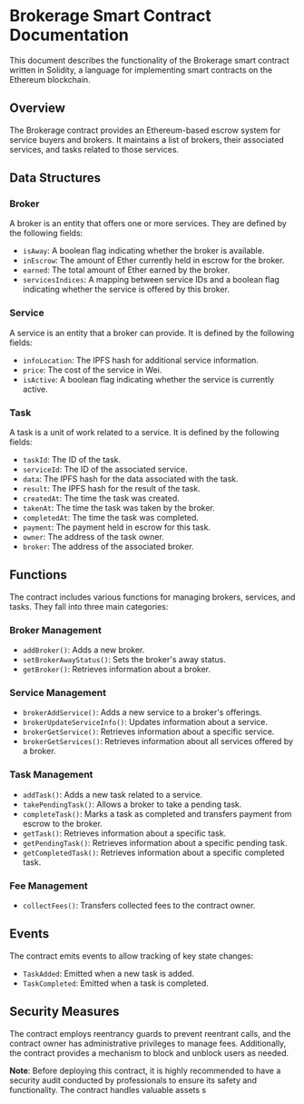 # Brokerage Smart Contract Documentation

This document describes the functionality of the Brokerage smart contract written in Solidity, a language for implementing smart contracts on the Ethereum blockchain.

## Overview
The Brokerage contract provides an Ethereum-based escrow system for service buyers and brokers. It maintains a list of brokers, their associated services, and tasks related to those services.

## Data Structures

### Broker
A broker is an entity that offers one or more services. They are defined by the following fields:

- `isAway`: A boolean flag indicating whether the broker is available.
- `inEscrow`: The amount of Ether currently held in escrow for the broker.
- `earned`: The total amount of Ether earned by the broker.
- `servicesIndices`: A mapping between service IDs and a boolean flag indicating whether the service is offered by this broker.

### Service
A service is an entity that a broker can provide. It is defined by the following fields:

- `infoLocation`: The IPFS hash for additional service information.
- `price`: The cost of the service in Wei.
- `isActive`: A boolean flag indicating whether the service is currently active.

### Task
A task is a unit of work related to a service. It is defined by the following fields:

- `taskId`: The ID of the task.
- `serviceId`: The ID of the associated service.
- `data`: The IPFS hash for the data associated with the task.
- `result`: The IPFS hash for the result of the task.
- `createdAt`: The time the task was created.
- `takenAt`: The time the task was taken by the broker.
- `completedAt`: The time the task was completed.
- `payment`: The payment held in escrow for this task.
- `owner`: The address of the task owner.
- `broker`: The address of the associated broker.

## Functions

The contract includes various functions for managing brokers, services, and tasks. They fall into three main categories:

### Broker Management

- `addBroker()`: Adds a new broker.
- `setBrokerAwayStatus()`: Sets the broker's away status.
- `getBroker()`: Retrieves information about a broker.

### Service Management

- `brokerAddService()`: Adds a new service to a broker's offerings.
- `brokerUpdateServiceInfo()`: Updates information about a service.
- `brokerGetService()`: Retrieves information about a specific service.
- `brokerGetServices()`: Retrieves information about all services offered by a broker.

### Task Management

- `addTask()`: Adds a new task related to a service.
- `takePendingTask()`: Allows a broker to take a pending task.
- `completeTask()`: Marks a task as completed and transfers payment from escrow to the broker.
- `getTask()`: Retrieves information about a specific task.
- `getPendingTask()`: Retrieves information about a specific pending task.
- `getCompletedTask()`: Retrieves information about a specific completed task.

### Fee Management

- `collectFees()`: Transfers collected fees to the contract owner.

## Events

The contract emits events to allow tracking of key state changes:

- `TaskAdded`: Emitted when a new task is added.
- `TaskCompleted`: Emitted when a task is completed.

## Security Measures

The contract employs reentrancy guards to prevent reentrant calls, and the contract owner has administrative privileges to manage fees. Additionally, the contract provides a mechanism to block and unblock users as needed.

**Note**: Before deploying this contract, it is highly recommended to have a security audit conducted by professionals to ensure its safety and functionality. The contract handles valuable assets
s